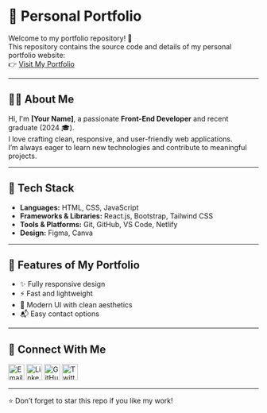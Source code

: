 # 🌟 Personal Portfolio

Welcome to my portfolio repository! 🚀  
This repository contains the source code and details of my personal portfolio website:  
👉 [Visit My Portfolio](https://tech-code20.github.io/My-Portfolio/)

---

## 👨‍💻 About Me
Hi, I'm **[Your Name]**, a passionate **Front-End Developer** and recent graduate (2024 🎓).  
I love crafting clean, responsive, and user-friendly web applications.  
I’m always eager to learn new technologies and contribute to meaningful projects.

---

## 🚀 Tech Stack
- **Languages:** HTML, CSS, JavaScript  
- **Frameworks & Libraries:** React.js, Bootstrap, Tailwind CSS  
- **Tools & Platforms:** Git, GitHub, VS Code, Netlify  
- **Design:** Figma, Canva  

---

## 📂 Features of My Portfolio
- ✨ Fully responsive design  
- ⚡ Fast and lightweight  
- 🎨 Modern UI with clean aesthetics  
- 📬 Easy contact options  

---

## 🔗 Connect With Me
[<img src="https://img.icons8.com/fluency/48/000000/email.png" width="32" height="32" alt="Email"/>](mdmuntaziralamkne@gmail.com)
[<img src="https://img.icons8.com/color/48/000000/linkedin.png" width="32" height="32" alt="LinkedIn"/>](https://www.linkedin.com/in/mdmuntaziralam-kne/)
[<img src="https://img.icons8.com/fluency/48/000000/github.png" width="32" height="32" alt="GitHub"/>](https://github.com/tech-code20)
[<img src="https://img.icons8.com/color/48/000000/twitter.png" width="32" height="32" alt="Twitter"/>](https://twitter.com/imMdMuntazir)

---

⭐ Don’t forget to star this repo if you like my work!  
